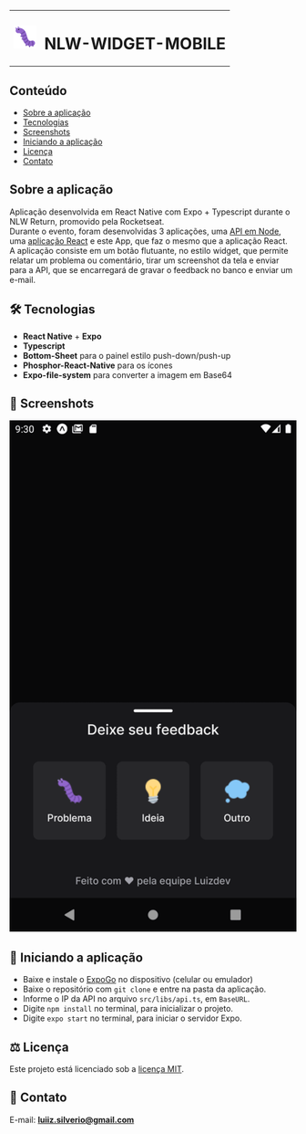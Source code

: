<table>
  <tr>
    <td><img src="https://github.com/luiizsilverio/nlw-mobile/blob/main/src/assets/bug.png" /></td>
    <td><h1>NLW-WIDGET-MOBILE</h1></td>
  </tr>
</table>

## Conteúdo
* [Sobre a aplicação](#sobre-o-projeto)
* [Tecnologias](#hammer_and_wrench-tecnologias)
* [Screenshots](#camera_flash-screenshots)
* [Iniciando a aplicação](#car-Iniciando-o-projeto)
* [Licença](#balance_scale-licença)
* [Contato](#email-contato)

## Sobre a aplicação
Aplicação desenvolvida em React Native com Expo + Typescript durante o NLW Return, promovido pela Rocketseat.<br />
Durante o evento, foram desenvolvidas 3 aplicações, uma [API em Node](https://github.com/luiizsilverio/nlw-prisma), uma [aplicação React](https://github.com/luiizsilverio/nlw-widget) e este App, que faz o mesmo que a aplicação React.<br />
A aplicação consiste em um botão flutuante, no estilo widget, que permite relatar um problema ou comentário, tirar um screenshot da tela e enviar para a API, que se encarregará de gravar o feedback no banco e enviar um e-mail.<br />

## :hammer_and_wrench: Tecnologias
* __React Native__ + __Expo__
* __Typescript__
* __Bottom-Sheet__ para o painel estilo push-down/push-up
* __Phosphor-React-Native__ para os ícones
* __Expo-file-system__ para converter a imagem em Base64

## :camera_flash: Screenshots
![](https://github.com/luiizsilverio/nlw-mobile/blob/main/src/assets/nlw-mobile.gif)

## :car: Iniciando a aplicação
* Baixe e instale o <ins>ExpoGo</ins> no dispositivo (celular ou emulador)
* Baixe o repositório com ``` git clone ``` e entre na pasta da aplicação.
* Informe o IP da API no arquivo ``` src/libs/api.ts ```, em ``` BaseURL ```.
* Digite ``` npm install ``` no terminal, para inicializar o projeto.
* Digite ``` expo start ``` no terminal, para iniciar o servidor Expo.

## :balance_scale: Licença
Este projeto está licenciado sob a [licença MIT](LICENSE).

## :email: Contato

E-mail: [**luiiz.silverio@gmail.com**](mailto:luiiz.silverio@gmail.com)
